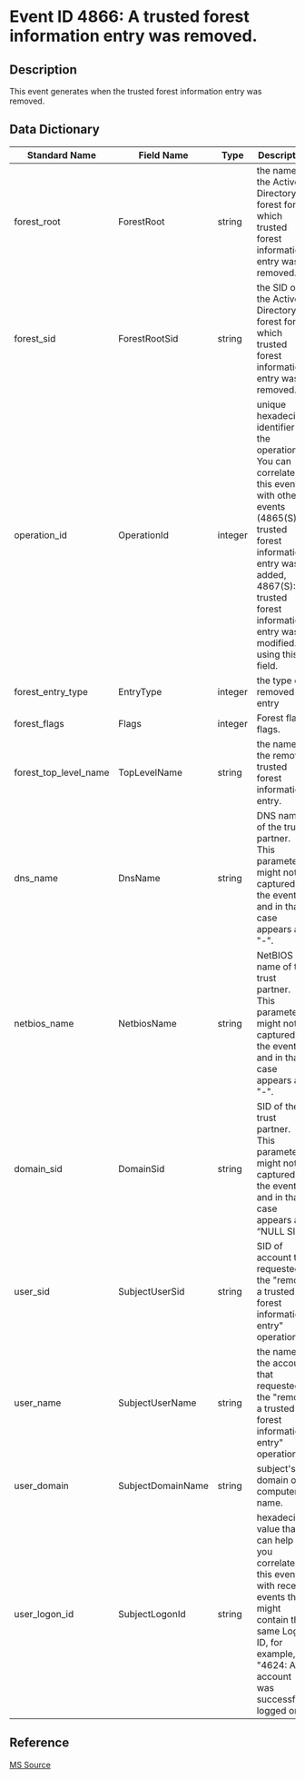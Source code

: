 # Event ID 4866: A trusted forest information entry was removed.

## Description

This event generates when the trusted forest information entry was removed.

## Data Dictionary

|Standard Name|Field Name|Type|Description|Sample Value|
|---|---|---|---|---|
|forest_root|ForestRoot|string|the name of the Active Directory forest for which trusted forest information entry was removed.|Fabrikam.local|
|forest_sid|ForestRootSid|string|the SID of the Active Directory forest for which trusted forest information entry was removed.|S-1-5-21-2703072690-1374247579-2643703677|
|operation_id|OperationId|integer|unique hexadecimal identifier of the operation. You can correlate this event with other events (4865(S): A trusted forest information entry was added, 4867(S): A trusted forest information entry was modified.) using this field.|0x648620|
|forest_entry_type|EntryType|integer|the type of removed entry|2|
|forest_flags|Flags|integer|Forest flags flags.|0|
|forest_top_level_name|TopLevelName|string|the name of the removed trusted forest information entry.|-|
|dns_name|DnsName|string|DNS name of the trust partner. This parameter might not be captured in the event, and in that case appears as "-".|Fabrikam.local|
|netbios_name|NetbiosName|string|NetBIOS name of the trust partner. This parameter might not be captured in the event, and in that case appears as "-".|FABRIKAM|
|domain_sid|DomainSid|string|SID of the trust partner. This parameter might not be captured in the event, and in that case appears as “NULL SID”.|S-1-5-21-2703072690-1374247579-2643703677|
|user_sid|SubjectUserSid|string|SID of account that requested the "remove a trusted forest information entry" operation.|S-1-5-21-3457937927-2839227994-823803824-1104|
|user_name|SubjectUserName|string|the name of the account that requested the "remove a trusted forest information entry" operation.|dadmin|
|user_domain|SubjectDomainName|string|subject's domain or computer name.|CONTOSO|
|user_logon_id|SubjectLogonId|string|hexadecimal value that can help you correlate this event with recent events that might contain the same Logon ID, for example, "4624: An account was successfully logged on."|0x138eb0|

## Reference

[MS Source](https://github.com/MicrosoftDocs/windows-itpro-docs/blob/public/windows/security/threat-protection/auditing/event-4866.md)